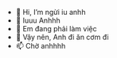 - 👋 Hi, I’m ngừi iu anhh
- 👀 Iuuu Anhhh
- 🌱 Em đang phải làm việc
- 💞️ Vậy nên, Anh đi ăn cơm đi
- 📫 Chờ anhhhh

<!---
Mactudiep/Mactudiep is a ✨ special ✨ repository because its `README.md` (this file) appears on your GitHub profile.
You can click the Preview link to take a look at your changes.
--->
